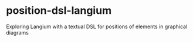 # position-dsl-langium
Exploring Langium with a textual DSL for positions of elements in graphical diagrams
